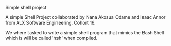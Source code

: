 Simple shell project

A simple Shell Project collaborated by Nana Akosua Odame and Isaac Annor from ALX Software Engineering, Cohort 16.


We where tasked to write a simple shell program that mimics the Bash Shell which is will be called 'hsh' when compiled.
